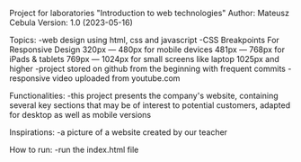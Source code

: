 Project for laboratories "Introduction to web technologies"
Author: Mateusz Cebula
Version: 1.0 (2023-05-16)

Topics:
-web design using html, css and javascript
-CSS Breakpoints For Responsive Design
    320px — 480px for mobile devices
    481px — 768px for iPads & tablets
    769px — 1024px for small screens like laptop
    1025px and higher
-project stored on github from the beginning with frequent commits
-responsive video uploaded from youtube.com

Functionalities:
-this project presents the company's website, containing several key sections that may be of interest to potential customers, adapted for desktop as well as mobile versions

Inspirations:
-a picture of a website created by our teacher

How to run:
-run the index.html file
